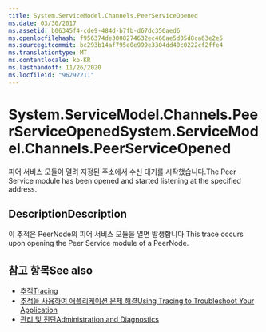 ```yaml
---
title: System.ServiceModel.Channels.PeerServiceOpened
ms.date: 03/30/2017
ms.assetid: b06345f4-cde9-484d-b7fb-d67dc356aed6
ms.openlocfilehash: f956374de3008274632ec466ae5d05d8ca63e2e5
ms.sourcegitcommit: bc293b14af795e0e999e3304dd40c0222cf2ffe4
ms.translationtype: MT
ms.contentlocale: ko-KR
ms.lasthandoff: 11/26/2020
ms.locfileid: "96292211"
---
```

# <a name="systemservicemodelchannelspeerserviceopened"></a><span data-ttu-id="7d57e-102">System.ServiceModel.Channels.PeerServiceOpened</span><span class="sxs-lookup"><span data-stu-id="7d57e-102">System.ServiceModel.Channels.PeerServiceOpened</span></span>

<span data-ttu-id="7d57e-103">피어 서비스 모듈이 열려 지정된 주소에서 수신 대기를 시작했습니다.</span><span class="sxs-lookup"><span data-stu-id="7d57e-103">The Peer Service module has been opened and started listening at the specified address.</span></span>  
  
## <a name="description"></a><span data-ttu-id="7d57e-104">Description</span><span class="sxs-lookup"><span data-stu-id="7d57e-104">Description</span></span>  

 <span data-ttu-id="7d57e-105">이 추적은 PeerNode의 피어 서비스 모듈을 열면 발생합니다.</span><span class="sxs-lookup"><span data-stu-id="7d57e-105">This trace occurs upon opening the Peer Service module of a PeerNode.</span></span>  
  
## <a name="see-also"></a><span data-ttu-id="7d57e-106">참고 항목</span><span class="sxs-lookup"><span data-stu-id="7d57e-106">See also</span></span>

- [<span data-ttu-id="7d57e-107">추적</span><span class="sxs-lookup"><span data-stu-id="7d57e-107">Tracing</span></span>](index.md)
- [<span data-ttu-id="7d57e-108">추적을 사용하여 애플리케이션 문제 해결</span><span class="sxs-lookup"><span data-stu-id="7d57e-108">Using Tracing to Troubleshoot Your Application</span></span>](using-tracing-to-troubleshoot-your-application.md)
- [<span data-ttu-id="7d57e-109">관리 및 진단</span><span class="sxs-lookup"><span data-stu-id="7d57e-109">Administration and Diagnostics</span></span>](../index.md)
